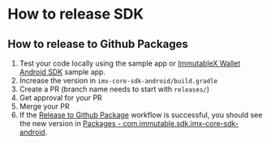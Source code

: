 # How to release SDK

## How to release to Github Packages

1. Test your code locally using the sample app or [ImmutableX Wallet Android SDK](https://github.com/immutable/imx-wallet-android-sdk) sample app.
2. Increase the version in `imx-core-sdk-android/build.gradle`
3. Create a PR (branch name needs to start with `releases/`)
4. Get approval for your PR
5. Merge your PR
6. If the [Release to Github Package](https://github.com/immutable/imx-core-sdk-android/actions/workflows/releaseGithubPackage.yml) workflow is successful, you should see the new version in [Packages - com.immutable.sdk.imx-core-sdk-android](https://github.com/immutable/imx-core-sdk-android/packages/1410108).